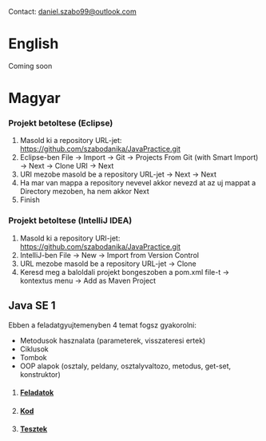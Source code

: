 Contact: daniel.szabo99@outlook.com

# English

Coming soon

# Magyar

### Projekt betoltese (Eclipse)

1. Masold ki a repository URL-jet: https://github.com/szabodanika/JavaPractice.git
2. Eclipse-ben File -> Import -> Git -> Projects From Git (with Smart Import) -> Next -> Clone URI -> Next
4. URI mezobe masold be a repository URL-jet -> Next -> Next
5. Ha mar van mappa a repository nevevel akkor nevezd at az uj mappat a Directory mezoben, ha nem akkor Next
6. Finish

### Projekt betoltese (IntelliJ IDEA)

1. Masold ki a repository URI-jet: https://github.com/szabodanika/JavaPractice.git
2. IntelliJ-ben File -> New -> Import from Version Control
4. URL mezobe masold be a repository URL-jet -> Clone
5. Keresd meg a baloldali projekt bongeszoben a pom.xml file-t -> kontextus menu -> Add as Maven Project

## Java SE 1

Ebben a feladatgyujtemenyben 4 temat fogsz gyakorolni:
- Metodusok hasznalata (parameterek, visszateresi ertek)
- Ciklusok
- Tombok
- OOP alapok (osztaly, peldany, osztalyvaltozo, metodus, get-set, konstruktor)

1. #### [Feladatok](https://github.com/szabodanika/JavaPractice/blob/master/src/main/resources/hu/javase1.pdf) 
2. #### [Kod](https://github.com/szabodanika/JavaPractice/tree/master/src/main/java/hu/javase1) 
3. #### [Tesztek](https://github.com/szabodanika/JavaPractice/tree/master/src/test/java/hu/javase1)

